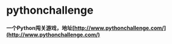 # pythonchallenge
#### 一个Python闯关游戏，地址[http://www.pythonchallenge.com/](http://www.pythonchallenge.com/)

